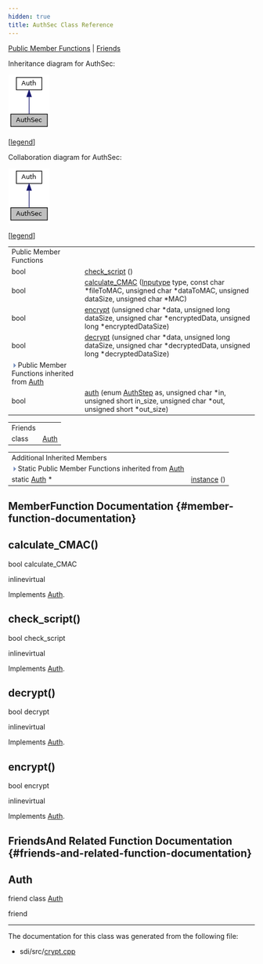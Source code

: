 ```yaml
---
hidden: true
title: AuthSec Class Reference
---
```


[Public Member Functions](#pub-methods) \| [Friends](#friends)

Inheritance diagram for AuthSec:

![Inheritance graph](class_auth_sec__inherit__graph.png)

\[<a href="graph_legend.md">legend</a>\]

Collaboration diagram for AuthSec:

![Collaboration graph](class_auth_sec__coll__graph.png)

\[<a href="graph_legend.md">legend</a>\]

|  |  |
|----|----|
| Public Member Functions |  |
| bool  | [check_script](#a6c0da48bde8b51d19ecb7fb4c723624a) () |
| bool  | [calculate_CMAC](#a72ff4516c6078c2f4ceda1515242a19d) (<a href="crypt_8h.md#adcc10b90a6f6d8e58954648e01763711">Inputype</a> type, const char \*fileToMAC, unsigned char \*dataToMAC, unsigned dataSize, unsigned char \*MAC) |
| bool  | [encrypt](#a10480c2f42d70c4fc3a332d9d2bea3bf) (unsigned char \*data, unsigned long dataSize, unsigned char \*encryptedData, unsigned long \*encryptedDataSize) |
| bool  | [decrypt](#a1c31978e1efd0a840145ffe3ecc843c3) (unsigned char \*data, unsigned long dataSize, unsigned char \*decryptedData, unsigned long \*decryptedDataSize) |
| ![-](closed.png) Public Member Functions inherited from <a href="class_auth.md">Auth</a> |  |
| bool  | <a href="class_auth.md#a85e67481b08ac33c3000d56d64dd2922">auth</a> (enum <a href="crypt_8h.md#ab97c53cf460f4280eb94c660cb5e357d">AuthStep</a> as, unsigned char \*in, unsigned short in_size, unsigned char \*out, unsigned short \*out_size) |

|         |                                            |
|---------|--------------------------------------------|
| Friends |                                            |
| class   | [Auth](#abfe5b7d9add6f85e1fcd0b604262ccd3) |

|  |  |
|----|----|
| Additional Inherited Members |  |
| ![-](closed.png) Static Public Member Functions inherited from <a href="class_auth.md">Auth</a> |  |
| static <a href="class_auth.md">Auth</a> \*  | <a href="class_auth.md#a34a7f34048a76d137e09e234c99a76d5">instance</a> () |

## MemberFunction Documentation {#member-function-documentation}

## calculate_CMAC() <a href="#a72ff4516c6078c2f4ceda1515242a19d" id="a72ff4516c6078c2f4ceda1515242a19d"></a>

<p>bool calculate_CMAC</p>

inlinevirtual

Implements <a href="class_auth.md#a72515d1cf7bf20870d6979365f3033a9">Auth</a>.

## check_script() <a href="#a6c0da48bde8b51d19ecb7fb4c723624a" id="a6c0da48bde8b51d19ecb7fb4c723624a"></a>

<p>bool check_script</p>

inlinevirtual

Implements <a href="class_auth.md#a8cbbb48867a5f9cb2469169b1d494c07">Auth</a>.

## decrypt() <a href="#a1c31978e1efd0a840145ffe3ecc843c3" id="a1c31978e1efd0a840145ffe3ecc843c3"></a>

<p>bool decrypt</p>

inlinevirtual

Implements <a href="class_auth.md#af520b0e5403987294b00d0128f02d26e">Auth</a>.

## encrypt() <a href="#a10480c2f42d70c4fc3a332d9d2bea3bf" id="a10480c2f42d70c4fc3a332d9d2bea3bf"></a>

<p>bool encrypt</p>

inlinevirtual

Implements <a href="class_auth.md#aaea1d16d32c15533a4083c393e6cec2c">Auth</a>.

## FriendsAnd Related Function Documentation {#friends-and-related-function-documentation}

## Auth <a href="#abfe5b7d9add6f85e1fcd0b604262ccd3" id="abfe5b7d9add6f85e1fcd0b604262ccd3"></a>

<p>friend class <a href="class_auth.md">Auth</a></p>

friend

------------------------------------------------------------------------

The documentation for this class was generated from the following file:

- sdi/src/<a href="crypt_8cpp.md">crypt.cpp</a>
